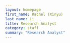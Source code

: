 ```yaml
---
layout: homepage
first_name: Rachel (Xinyu)
last_name: Li
title: Research Analyst
category: staff
summary: "Research Analyst"
---
```


